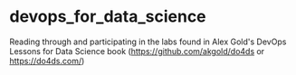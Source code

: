 # devops_for_data_science
Reading through and participating in the labs found in Alex Gold's DevOps Lessons for Data Science book (https://github.com/akgold/do4ds or https://do4ds.com/)
